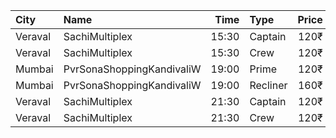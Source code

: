 | City    | Name                      |  Time | Type     | Price | Capacity | Booked |
| :------ | :------------------------ | ----: | :------- | ----: | -------: | -----: |
| Veraval | SachiMultiplex            | 15:30 | Captain  |  120₹ |       68 |      8 |
| Veraval | SachiMultiplex            | 15:30 | Crew     |  120₹ |       60 |     12 |
| Mumbai  | PvrSonaShoppingKandivaliW | 19:00 | Prime    |  120₹ |      129 |    129 |
| Mumbai  | PvrSonaShoppingKandivaliW | 19:00 | Recliner |  160₹ |       33 |     33 |
| Veraval | SachiMultiplex            | 21:30 | Captain  |  120₹ |       68 |      8 |
| Veraval | SachiMultiplex            | 21:30 | Crew     |  120₹ |       60 |     12 |